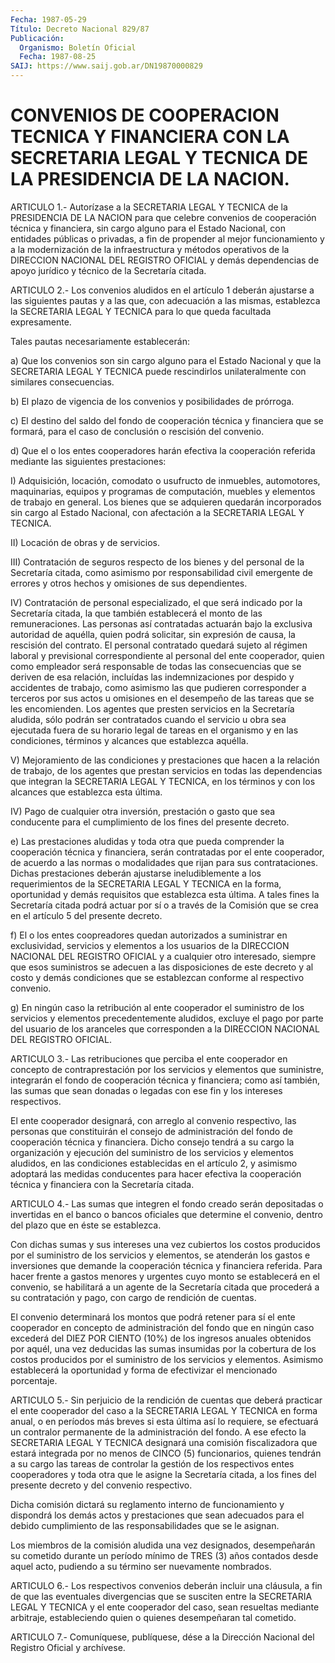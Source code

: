 ```yaml
---
Fecha: 1987-05-29
Título: Decreto Nacional 829/87
Publicación:
  Organismo: Boletín Oficial
  Fecha: 1987-08-25
SAIJ: https://www.saij.gob.ar/DN19870000829
---
```

# CONVENIOS DE COOPERACION TECNICA Y FINANCIERA CON LA SECRETARIA LEGAL Y TECNICA DE LA PRESIDENCIA DE LA NACION.

<a id="1"></a>
ARTICULO  1.-  Autorízase  a  la  SECRETARIA  LEGAL Y TECNICA de la PRESIDENCIA DE LA NACION para que celebre convenios  de cooperación técnica  y  financiera,  sin cargo alguno para el Estado  Nacional, con entidades públicas o privadas,  a  fin  de  propender  al mejor funcionamiento  y  a  la  modernización  de  la  infraestructura  y métodos  operativos de la DIRECCION NACIONAL DEL REGISTRO OFICIAL y demás dependencias  de  apoyo  jurídico  y técnico de la Secretaría citada.

<a id="2"></a>
ARTICULO  2.-  Los  convenios  aludidos  en  el  artículo 1 deberán ajustarse  a  las siguientes pautas y a las que, con  adecuación  a las mismas, establezca  la  SECRETARIA  LEGAL Y TECNICA para lo que queda facultada expresamente.

Tales pautas necesariamente establecerán:

a) Que los convenios son sin cargo alguno  para  el Estado Nacional y que la SECRETARIA LEGAL Y TECNICA puede rescindirlos unilateralmente con similares consecuencias.

b)  El  plazo  de  vigencia  de  los  convenios y posibilidades  de prórroga.

c)  El  destino  del  saldo  del  fondo  de cooperación  técnica  y financiera que se formará, para el caso de  conclusión  o rescisión del convenio.

d)  Que  el  o los entes cooperadores harán efectiva la cooperación referida mediante las siguientes prestaciones:

I)  Adquisición,  locación,  comodato  o  usufructo  de  inmuebles, automotores,  maquinarias,  equipos  y  programas  de  computación, muebles  y  elementos  de  trabajo  en  general. Los bienes que  se adquieren quedarán incorporados sin cargo  al  Estado Nacional, con afectación a la SECRETARIA LEGAL Y TECNICA.

II) Locación de obras y de servicios.

III) Contratación de seguros respecto de los bienes  y del personal de  la  Secretaría citada, como asimismo por responsabilidad  civil emergente de errores y otros hechos y omisiones de sus dependientes.

IV) Contratación  de  personal  especializado, el que será indicado por la Secretaría citada, la que  también  establecerá  el monto de las remuneraciones. Las personas así contratadas actuarán  bajo  la exclusiva    autoridad  de  aquélla,  quien  podrá  solicitar,  sin expresión  de  causa,   la  rescisión  del  contrato.  El  personal contratado  quedará  sujeto    al  régimen  laboral  y  previsional correspondiente  al  personal  del   ente  cooperador,  quien  como empleador  será  responsable  de  todas las  consecuencias  que  se deriven de esa relación, incluídas  las indemnizaciones por despido y accidentes de trabajo, como asimismo las que pudieren corresponder a terceros por sus actos  u  omisiones en el desempeño de  las  tareas  que  se les encomienden. Los agentes  que  presten servicios en la Secretaría  aludida,  sólo  podrán  ser contratados cuando  el servicio u obra sea ejecutada fuera de su horario  legal de tareas  en  el  organismo  y  en  las  condiciones,  términos  y alcances que establezca aquélla.

V)  Mejoramiento  de  las condiciones y prestaciones que hacen a la relación de trabajo, de  los agentes que prestan servicios en todas las dependencias que integran  la  SECRETARIA  LEGAL  Y TECNICA, en los  términos  y con los alcances que establezca esta última.

IV) Pago de cualquier  otra  inversión,  prestación o gasto que sea conducente para el cumplimiento de los fines  del presente decreto.

e)  Las prestaciones aludidas y toda otra que pueda  comprender  la cooperación  técnica  y  financiera,  serán contratadas por el ente cooperador, de acuerdo a las normas o modalidades  que  rijan  para sus    contrataciones.    Dichas   prestaciones  deberán  ajustarse ineludiblemente  a los requerimientos  de  la  SECRETARIA  LEGAL  Y TECNICA en la forma,  oportunidad y demás requisitos que establezca esta última. A tales fines  la  Secretaría  citada podrá actuar por sí  o  a  través de la Comisión que se crea en el  artículo  5  del presente decreto.

f) El o los  entes coopreadores quedan autorizados a suministrar en exclusividad,  servicios y elementos a los usuarios de la DIRECCION NACIONAL  DEL REGISTRO  OFICIAL  y  a  cualquier  otro  interesado, siempre que  esos  suministros  se  adecuen  a las disposiciones de este  decreto  y  al costo y demás condiciones que  se  establezcan conforme al respectivo convenio.

g) En ningún caso la  retribución  al ente cooperador el suministro de los servicios y elementos precedentemente  aludidos,  excluye el pago por parte del usuario de los aranceles que corresponden  a  la DIRECCION NACIONAL DEL REGISTRO OFICIAL.

<a id="3"></a>
ARTICULO  3.-  Las  retribuciones que perciba el ente cooperador en concepto de contraprestación  por  los  servicios  y  elementos que suministre,    integrarán  el  fondo  de  cooperación  técnica    y financiera; como  así también, las sumas que sean donadas o legadas con ese fin y los intereses respectivos.

El ente cooperador  designará,  con arreglo al convenio respectivo, las  personas que constituirán el  consejo  de  administración  del fondo  de  cooperación técnica y financiera. Dicho consejo tendrá a su  cargo  la  organización  y  ejecución  del  suministro  de  los servicios y  elementos aludidos, en las condiciones establecidas en el artículo 2,  y  asimismo  adoptará  las medidas conducentes para hacer  efectiva  la  cooperación  técnica  y    financiera  con  la Secretaría citada.

<a id="4"></a>
ARTICULO   4.-  Las  sumas  que  integren  el  fondo  creado  serán depositadas  o  invertidas  en  el  banco  o  bancos  oficiales que determine el convenio, dentro del plazo que en éste se  establezca.

Con  dichas  sumas  y  sus  intereses  una vez cubiertos los costos producidos  por  el  suministro de los servicios  y  elementos,  se atenderán  los gastos e  inversiones  que  demande  la  cooperación técnica y financiera  referida.  Para hacer frente a gastos menores y urgentes cuyo monto se establecerá  en el convenio, se habilitará a un agente de la Secretaría citada que procederá a su contratación  y  pago,  con  cargo de rendición  de  cuentas.

El convenio determinará los montos  que  podrá  retener  para sí el ente  cooperador  en  concepto  de administración del fondo que  en ningún caso excederá del DIEZ POR  CIENTO  (10%)  de  los  ingresos anuales  obtenidos por aquél, una vez deducidas las sumas insumidas por la cobertura  de los costos producidos por el suministro de los servicios y elementos.  Asimismo establecerá la oportunidad y forma de efectivizar el mencionado porcentaje.

<a id="5"></a>
ARTICULO  5.-  Sin  perjuicio de la rendición de cuentas que deberá practicar el ente cooperador  del  caso  a  la  SECRETARIA  LEGAL Y TECNICA  en  forma  anual,  o en períodos más breves si esta última así  lo  requiere,  se efectuará  un  contralor  permanente  de  la administración del fondo.  A  ese  efecto  la  SECRETARIA  LEGAL  Y TECNICA  designará  una comisión fiscalizadora que estará integrada por no menos de CINCO  (5) funcionarios, quienes tendrán a su cargo las  tareas  de controlar  la  gestión  de  los  respectivos  entes cooperadores y  toda otra que le asigne la Secretaría citada, a los fines  del  presente   decreto  y  del  convenio  respectivo.

Dicha comisión dictará  su  reglamento  interno de funcionamiento y dispondrá los demás actos y prestaciones  que  sean  adecuados para el debido cumplimiento de las responsabilidades que se  le asignan.

Los miembros de la comisión aludida una vez designados, desempeñarán  su  cometido  durante  un período mínimo de TRES  (3) años  contados  desde  aquel  acto,  pudiendo   a  su  término  ser nuevamente nombrados.

<a id="6"></a>
ARTICULO    6.-  Los  respectivos  convenios  deberán  incluir  una cláusula, a fin  de que las eventuales divergencias que se susciten entre la SECRETARIA  LEGAL Y TECNICA y el ente cooperador del caso, sean resueltas mediante  arbitraje,  estableciendo  quien o quienes desempeñaran tal cometido.

<a id="7"></a>
ARTICULO  7.- Comuníquese, publíquese, dése a la Dirección Nacional del Registro Oficial y archívese.